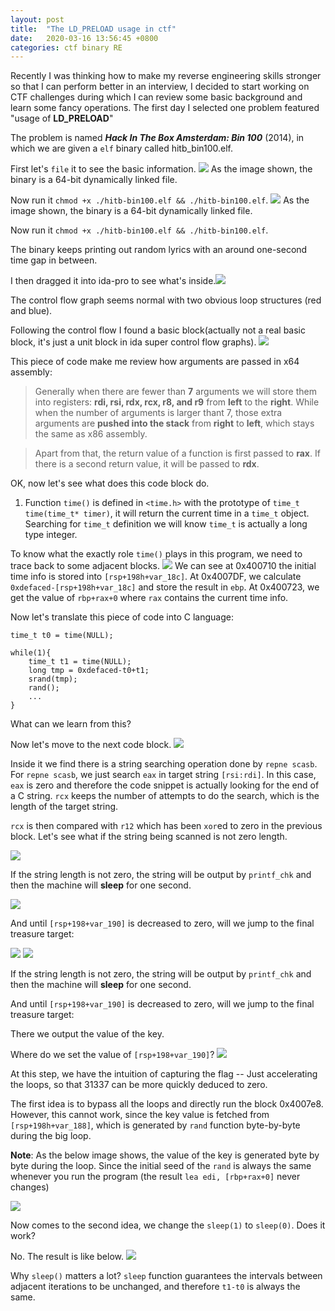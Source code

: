 ```yaml
---
layout: post
title:  "The LD_PRELOAD usage in ctf"
date:   2020-03-16 13:56:45 +0800
categories: ctf binary RE
---
```


Recently I was thinking how to make my reverse engineering skills stronger so that I can perform better in an interview, I decided to start working on CTF challenges during which I can review some basic background and learn some fancy operations. The first day I selected one problem featured "usage of **LD_PRELOAD**"

The problem is named ***Hack In The Box Amsterdam: Bin 100*** (2014), in which we are given a `elf` binary called hitb_bin100.elf.

First let's `file` it to see the basic information.
![](/images/20200311-114439.png)
As the image shown, the binary is a 64-bit dynamically linked file.

Now run it `chmod +x ./hitb-bin100.elf && ./hitb-bin100.elf`.
![](/images/20200311-114647.png)
As the image shown, the binary is a 64-bit dynamically linked file.

Now run it `chmod +x ./hitb-bin100.elf && ./hitb-bin100.elf`.

The binary keeps printing out random lyrics with an around one-second time gap in between.

I then dragged it into ida-pro to see what's inside.![](/images/20200311-114836.png) 

The control flow graph seems normal with two obvious loop structures (red and blue).

Following the control flow I found a basic block(actually not a real basic block, it's just a unit block in ida super control flow graphs). 
![](/images/20200311-115032.png)

This piece of code make me review how arguments are passed in x64 assembly:

> Generally when there are fewer than **7** arguments we will store them into registers: **rdi, rsi, rdx, rcx, r8, and r9** from **left** to the **right**. While when the number of arguments is larger thant 7, those extra arguments are **pushed into the stack** from **right** to **left**, which stays the same as x86 assembly.

> Apart from that, the return value of a function is first passed to **rax**. If there is a second return value, it will be passed to **rdx**.

OK, now let's see what does this code block do.
1. Function `time()` is defined in `<time.h>` with the prototype of `time_t time(time_t* timer)`, it will return the current time in a `time_t` object. Searching for `time_t` definition we will know `time_t` is actually a long type integer.

To know what the exactly role `time()` plays in this program, we need to trace back to some adjacent blocks.
![](/images/20200317-122850.png)
We can see at 0x400710 the initial time info is stored into `[rsp+198h+var_18c]`. At 0x4007DF, we calculate `0xdefaced-[rsp+198h+var_18c]` and store the result in `ebp`. At 0x400723, we get the value of `rbp+rax+0` where `rax` contains the current time info.

Now let's translate this piece of code into C language:
```
time_t t0 = time(NULL);

while(1){
	time_t t1 = time(NULL);
	long tmp = 0xdefaced-t0+t1;
	srand(tmp);
	rand();
	...
}
```
What can we learn from this?
<!--If we have `t1-t0` unchanged, the seed of `rand()` will be unchanged, and therefore the **peudo-random number sequence** generated by `rand()` will be the same, whenever you run the program.-->


<!--1. The prototype of `time()` in C is `time_t time (time_t* timer)`, it will return the current time information in a `time_t` struct object.
2. After that, the address of that  `time_t` object is  passed to `srand` as the argument. The `srand()` function is to initialize the psedu-random number generator with the current time info.
3. `rand()` function executes, producing a psedu-random number and stores it in register `r13d`. (Note that `d` in `r13d` refers to `double-word` which means `r13d` has the size of 32 bits.)
4. The value of `r13d` is stored to `[rsp+rbx+198h+var_188]` and then the lyric with the offset `[rbx*8]` in `funny` variable is fetched and stored into `r13`.-->

Now let's move to the next code block.
![](/images/20200311-123753.png)

Inside it we find there is a string searching operation done by `repne scasb`. For `repne scasb`, we just search `eax` in target string `[rsi:rdi]`. In this case, `eax` is zero and therefore the code snippet is actually looking for the end of a C string. `rcx` keeps the number of attempts to do the search, which is the length of the target string.

`rcx` is then compared with `r12` which has been `xor`ed to zero in the previous block. Let's see what if the string being scanned is not zero length.

![](/images/20200311-124748.png)

If the string length is not zero, the string will be output by `printf_chk` and then the machine will **sleep** for one second.

![](/images/20200311-124917.png)

And until `[rsp+198+var_190]` is decreased to zero, will we jump to the final treasure target:

![](/images/20200311-125010.png)
![](/images/20200311-124748.png)

If the string length is not zero, the string will be output by `printf_chk` and then the machine will **sleep** for one second.


And until `[rsp+198+var_190]` is decreased to zero, will we jump to the final treasure target:

There we output the value of the key.

Where do we set the value of `[rsp+198+var_190]`?
![](/images/20200311-125140.png)

At this step, we have the intuition of capturing the flag -- Just accelerating the loops, so that 31337 can be more quickly deduced to zero.

The first idea is to bypass all the loops and directly run the block 0x4007e8. However, this cannot work, since the key value is fetched from `[rsp+198h+var_188]`, which is generated by `rand` function byte-by-byte during the big loop.

**Note**: As the below image shows, the value of the key is generated byte by byte during the loop. Since the initial seed of the `rand` is always the same whenever you run the program (the result `lea edi, [rbp+rax+0]` never changes)

![](/images/20200311-131024.png)

Now comes to the second idea, we change the `sleep(1)` to `sleep(0)`. Does it work?

No. The result is like below.
![](/images/20200311-143849.png)

Why `sleep()` matters a lot? `sleep` function guarantees  the intervals between adjacent iterations to be unchanged, and therefore `t1-t0` is always the same.






